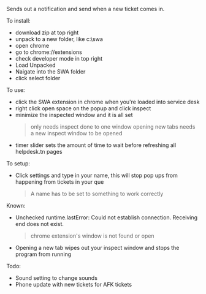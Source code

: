 Sends out a notification and send when a new ticket comes in.

To install:  
  - download zip at top right
  - unpack to a new folder, like c:\swa
  - open chrome
  - go to chrome://extensions
  - check developer mode in top right
  - Load Unpacked
  - Naigate into the SWA folder
  - click select folder

To use:
  - click the SWA extension in chrome when you're loaded into service desk
  - right click open space on the popup and click inspect
  - minimize the inspected window and it is all set
    > only needs inspect done to one window
    > opening new tabs needs a new inspect window to be opened
  - timer slider sets the amount of time to wait before refreshing all helpdesk.tn pages

To setup:
  - Click settings and type in your name, this will stop pop ups from happening from tickets in your que
    > A name has to be set to something to work correctly

Known:
  - Unchecked runtime.lastError: Could not establish connection. Receiving end does not exist.
    > chrome extension's window is not found or open
  - Opening a new tab wipes out your inspect window and stops the program from running

Todo:
  - Sound setting to change sounds
  - Phone update with new tickets for AFK tickets